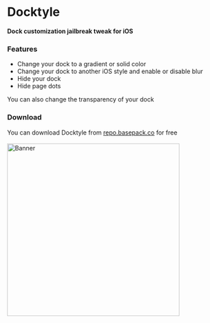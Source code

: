 # Docktyle
**Dock customization jailbreak tweak for iOS**

### Features
- Change your dock to a gradient or solid color
- Change your dock to another iOS style and enable or disable blur
- Hide your dock
- Hide page dots

You can also change the transparency of your dock

### Download
You can download Docktyle from [repo.basepack.co](https://packed.to/docktyle) for free
<br /><br />
<img alt="Banner" src="https://ucarecdn.com/d83c3267-5dc7-4de5-853f-a63850824d08/" data-canonical-src="https://ucarecdn.com/d83c3267-5dc7-4de5-853f-a63850824d08/" width="400" />
